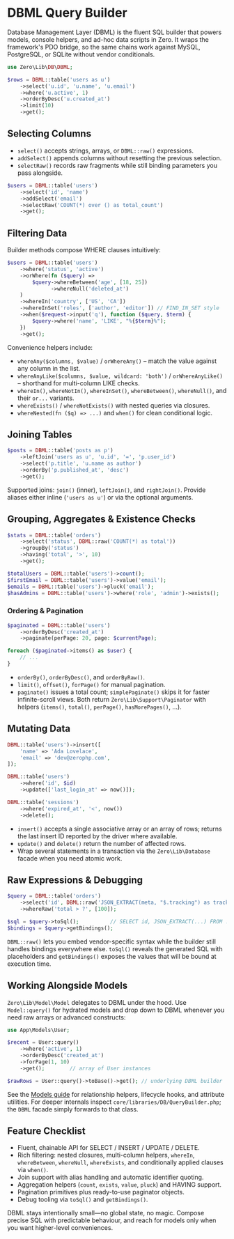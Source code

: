 # DBML Query Builder

Database Management Layer (DBML) is the fluent SQL builder that powers models, console helpers, and ad-hoc data scripts in Zero. It wraps the framework's PDO bridge, so the same chains work against MySQL, PostgreSQL, or SQLite without vendor conditionals.

```php
use Zero\Lib\DB\DBML;

$rows = DBML::table('users as u')
    ->select('u.id', 'u.name', 'u.email')
    ->where('u.active', 1)
    ->orderByDesc('u.created_at')
    ->limit(10)
    ->get();
```

## Selecting Columns

- `select()` accepts strings, arrays, or `DBML::raw()` expressions.
- `addSelect()` appends columns without resetting the previous selection.
- `selectRaw()` records raw fragments while still binding parameters you pass alongside.

```php
$users = DBML::table('users')
    ->select('id', 'name')
    ->addSelect('email')
    ->selectRaw('COUNT(*) over () as total_count')
    ->get();
```

## Filtering Data

Builder methods compose WHERE clauses intuitively:

```php
$users = DBML::table('users')
    ->where('status', 'active')
    ->orWhere(fn ($query) =>
        $query->whereBetween('age', [18, 25])
              ->whereNull('deleted_at')
    )
    ->whereIn('country', ['US', 'CA'])
    ->whereInSet('roles', ['author', 'editor']) // FIND_IN_SET style
    ->when($request->input('q'), function ($query, $term) {
        $query->where('name', 'LIKE', "%{$term}%");
    })
    ->get();
```

Convenience helpers include:

- `whereAny($columns, $value)` / `orWhereAny()` – match the value against any column in the list.
- `whereAnyLike($columns, $value, wildcard: 'both')` / `orWhereAnyLike()` – shorthand for multi-column LIKE checks.
- `whereIn()`, `whereNotIn()`, `whereInSet()`, `whereBetween()`, `whereNull()`, and their `or...` variants.
- `whereExists()` / `whereNotExists()` with nested queries via closures.
- `whereNested(fn ($q) => ...)` and `when()` for clean conditional logic.

## Joining Tables

```php
$posts = DBML::table('posts as p')
    ->leftJoin('users as u', 'u.id', '=', 'p.user_id')
    ->select('p.title', 'u.name as author')
    ->orderBy('p.published_at', 'desc')
    ->get();
```

Supported joins: `join()` (inner), `leftJoin()`, and `rightJoin()`. Provide aliases either inline (`'users as u'`) or via the optional arguments.

## Grouping, Aggregates & Existence Checks

```php
$stats = DBML::table('orders')
    ->select('status', DBML::raw('COUNT(*) as total'))
    ->groupBy('status')
    ->having('total', '>', 10)
    ->get();

$totalUsers = DBML::table('users')->count();
$firstEmail = DBML::table('users')->value('email');
$emails = DBML::table('users')->pluck('email');
$hasAdmins = DBML::table('users')->where('role', 'admin')->exists();
```

### Ordering & Pagination

```php
$paginated = DBML::table('users')
    ->orderByDesc('created_at')
    ->paginate(perPage: 20, page: $currentPage);

foreach ($paginated->items() as $user) {
    // ...
}
```

- `orderBy()`, `orderByDesc()`, and `orderByRaw()`.
- `limit()`, `offset()`, `forPage()` for manual pagination.
- `paginate()` issues a total count; `simplePaginate()` skips it for faster infinite-scroll views. Both return `Zero\Lib\Support\Paginator` with helpers (`items()`, `total()`, `perPage()`, `hasMorePages()`, ...).

## Mutating Data

```php
DBML::table('users')->insert([
    'name' => 'Ada Lovelace',
    'email' => 'dev@zerophp.com',
]);

DBML::table('users')
    ->where('id', $id)
    ->update(['last_login_at' => now()]);

DBML::table('sessions')
    ->where('expired_at', '<', now())
    ->delete();
```

- `insert()` accepts a single associative array or an array of rows; returns the last insert ID reported by the driver where available.
- `update()` and `delete()` return the number of affected rows.
- Wrap several statements in a transaction via the `Zero\Lib\Database` facade when you need atomic work.

## Raw Expressions & Debugging

```php
$query = DBML::table('orders')
    ->select('id', DBML::raw('JSON_EXTRACT(meta, "$.tracking") as tracking'))
    ->whereRaw('total > ?', [100]);

$sql = $query->toSql();          // SELECT id, JSON_EXTRACT(...) FROM ...
$bindings = $query->getBindings();
```

`DBML::raw()` lets you embed vendor-specific syntax while the builder still handles bindings everywhere else. `toSql()` reveals the generated SQL with placeholders and `getBindings()` exposes the values that will be bound at execution time.

## Working Alongside Models

`Zero\Lib\Model\Model` delegates to DBML under the hood. Use `Model::query()` for hydrated models and drop down to DBML whenever you need raw arrays or advanced constructs:

```php
use App\Models\User;

$recent = User::query()
    ->where('active', 1)
    ->orderByDesc('created_at')
    ->forPage(1, 10)
    ->get();        // array of User instances

$rawRows = User::query()->toBase()->get(); // underlying DBML builder
```

See the [Models guide](models.md) for relationship helpers, lifecycle hooks, and attribute utilities. For deeper internals inspect `core/libraries/DB/QueryBuilder.php`; the `DBML` facade simply forwards to that class.

## Feature Checklist

- Fluent, chainable API for SELECT / INSERT / UPDATE / DELETE.
- Rich filtering: nested closures, multi-column helpers, `whereIn`, `whereBetween`, `whereNull`, `whereExists`, and conditionally applied clauses via `when()`.
- Join support with alias handling and automatic identifier quoting.
- Aggregation helpers (`count`, `exists`, `value`, `pluck`) and HAVING support.
- Pagination primitives plus ready-to-use paginator objects.
- Debug tooling via `toSql()` and `getBindings()`.

DBML stays intentionally small—no global state, no magic. Compose precise SQL with predictable behaviour, and reach for models only when you want higher-level conveniences.
